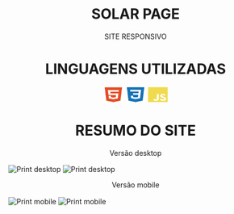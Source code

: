 <h1 align="center"> SOLAR PAGE </h1>
 <div>
 <p align="center"> SITE RESPONSIVO </p> 
  </div>
 <div>
  <h1 align="center"> LINGUAGENS UTILIZADAS </h1>
  <p align="center">
      <img align="center" alt"PyXer-Html5" height="30" width="40" src="https://github.com/devicons/devicon/blob/master/icons/html5/html5-plain.svg"/>
      <img align="center" alt"PyXer-Css3" height="30" width="40" src="https://github.com/devicons/devicon/blob/master/icons/css3/css3-plain.svg"/>
      <img align="center" alt"PyXer-JS" height="30" width="40" src="https://github.com/devicons/devicon/blob/master/icons/javascript/javascript-plain.svg"/>
  </p>
 </div>
<h1 align="center"> RESUMO DO SITE </h1>
<p align="center" font-size="2rem" font-weight="bold"> Versão desktop </p>
   <img align="center" alt="Print desktop" height="500px" width="auto" src="https://user-images.githubusercontent.com/88254638/171759907-3554a152-f73c-4279-9bb8-2a7fc180f2fc.png"/>
   <img align="center" alt="Print desktop" height="500px" width="auto" src="https://user-images.githubusercontent.com/88254638/171760037-1241025e-aeaa-4e8a-b481-5d551886d0d6.png"/>
    <p align="center" font-size="2rem" font-weight="bold"> Versão mobile </p>
 <img align="center" alt="Print mobile" height="500px" width="auto" src="https://user-images.githubusercontent.com/88254638/171760539-972560c3-2236-4324-94c6-c11955f7b544.png"/>
  <img align="center" alt="Print mobile" height="500px" width="auto" src="https://user-images.githubusercontent.com/88254638/171761652-01a47ca0-8f90-4e39-be2f-aced52f5838e.png"/>
